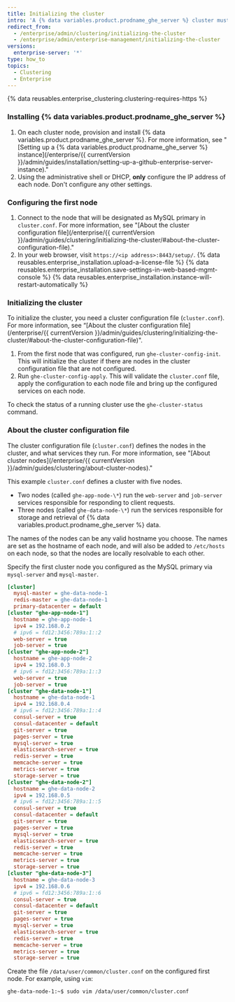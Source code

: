 ```yaml
---
title: Initializing the cluster
intro: 'A {% data variables.product.prodname_ghe_server %} cluster must be set up with a license and initialized using the administrative shell (SSH).'
redirect_from:
  - /enterprise/admin/clustering/initializing-the-cluster
  - /enterprise/admin/enterprise-management/initializing-the-cluster
versions:
  enterprise-server: '*'
type: how_to
topics:
  - Clustering
  - Enterprise
---
```


{% data reusables.enterprise_clustering.clustering-requires-https %}

### Installing {% data variables.product.prodname_ghe_server %}

1. On each cluster node, provision and install {% data variables.product.prodname_ghe_server %}. For more information, see "[Setting up a {% data variables.product.prodname_ghe_server %} instance](/enterprise/{{ currentVersion }}/admin/guides/installation/setting-up-a-github-enterprise-server-instance)."
2. Using the administrative shell or DHCP, **only** configure the IP address of each node. Don't configure any other settings.

### Configuring the first node

1. Connect to the node that will be designated as MySQL primary in `cluster.conf`. For more information, see "[About the cluster configuration file](/enterprise/{{ currentVersion }}/admin/guides/clustering/initializing-the-cluster/#about-the-cluster-configuration-file)."
2. In your web browser, visit `https://<ip address>:8443/setup/`.
{% data reusables.enterprise_installation.upload-a-license-file %}
{% data reusables.enterprise_installation.save-settings-in-web-based-mgmt-console %}
{% data reusables.enterprise_installation.instance-will-restart-automatically %}

### Initializing the cluster

To initialize the cluster, you need a cluster configuration file (`cluster.conf`). For more information, see “[About the cluster configuration file](/enterprise/{{ currentVersion }}/admin/guides/clustering/initializing-the-cluster/#about-the-cluster-configuration-file)".

1. From the first node that was configured, run `ghe-cluster-config-init`.  This will initialize the cluster if there are nodes in the cluster configuration file that are not configured.
2. Run `ghe-cluster-config-apply`. This will validate the `cluster.conf` file, apply the configuration to each node file and bring up the configured services on each node.

To check the status of a running cluster use the `ghe-cluster-status` command.

### About the cluster configuration file

The cluster configuration file (`cluster.conf`) defines the nodes in the cluster, and what services they run. For more information, see "[About cluster nodes](/enterprise/{{ currentVersion }}/admin/guides/clustering/about-cluster-nodes)."

This example `cluster.conf` defines a cluster with five nodes.

  - Two nodes (called `ghe-app-node-\*`) run the `web-server` and `job-server` services responsible for responding to client requests.
  - Three nodes (called `ghe-data-node-\*`) run the services responsible for storage and retrieval of {% data variables.product.prodname_ghe_server %} data.

The names of the nodes can be any valid hostname you choose. The names are set as the hostname of each node, and will also be added to `/etc/hosts` on each node, so that the nodes are locally resolvable to each other.

Specify the first cluster node you configured as the MySQL primary via `mysql-server` and `mysql-master`.

```ini
[cluster]
  mysql-master = ghe-data-node-1
  redis-master = ghe-data-node-1
  primary-datacenter = default
[cluster "ghe-app-node-1"]
  hostname = ghe-app-node-1
  ipv4 = 192.168.0.2
  # ipv6 = fd12:3456:789a:1::2
  web-server = true
  job-server = true
[cluster "ghe-app-node-2"]
  hostname = ghe-app-node-2
  ipv4 = 192.168.0.3
  # ipv6 = fd12:3456:789a:1::3
  web-server = true
  job-server = true
[cluster "ghe-data-node-1"]
  hostname = ghe-data-node-1
  ipv4 = 192.168.0.4
  # ipv6 = fd12:3456:789a:1::4
  consul-server = true
  consul-datacenter = default
  git-server = true
  pages-server = true
  mysql-server = true
  elasticsearch-server = true
  redis-server = true
  memcache-server = true
  metrics-server = true
  storage-server = true
[cluster "ghe-data-node-2"]
  hostname = ghe-data-node-2
  ipv4 = 192.168.0.5
  # ipv6 = fd12:3456:789a:1::5
  consul-server = true
  consul-datacenter = default
  git-server = true
  pages-server = true
  mysql-server = true
  elasticsearch-server = true
  redis-server = true
  memcache-server = true
  metrics-server = true
  storage-server = true
[cluster "ghe-data-node-3"]
  hostname = ghe-data-node-3
  ipv4 = 192.168.0.6
  # ipv6 = fd12:3456:789a:1::6
  consul-server = true
  consul-datacenter = default
  git-server = true
  pages-server = true
  mysql-server = true
  elasticsearch-server = true
  redis-server = true
  memcache-server = true
  metrics-server = true
  storage-server = true
```

Create the file `/data/user/common/cluster.conf` on the configured first node. For example, using `vim`:

   ```shell
   ghe-data-node-1:~$ sudo vim /data/user/common/cluster.conf
   ```
   
